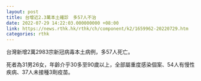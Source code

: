 ```yaml
---
layout: post
title: 台增近2.3萬本土確診　多57人不治
date: 2022-07-29 14:22:03.000000000 +08:00
link: https://news.rthk.hk/rthk/ch/component/k2/1659962-20220729.htm
categories: rthk
---
```


台灣新增2萬2983宗新冠病毒本土病例，多57人死亡。

死者為31男26女，年齡介乎30多至90歲以上，全部屬重度感染個案、54人有慢性疾病、37人未接種3劑疫苗。
